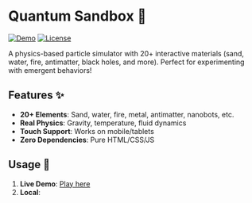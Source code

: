 # Quantum Sandbox 🌌

[![Demo](https://img.shields.io/badge/Live-Demo-blue?style=for-the-badge)](https://aryannten.github.io/Quantum-sandbox) 
[![License](https://img.shields.io/github/license/aryannten/Quantum-sandbox?style=for-the-badge)](LICENSE)

A physics-based particle simulator with 20+ interactive materials (sand, water, fire, antimatter, black holes, and more). Perfect for experimenting with emergent behaviors!

## Features ✨
- **20+ Elements**: Sand, water, fire, metal, antimatter, nanobots, etc.
- **Real Physics**: Gravity, temperature, fluid dynamics
- **Touch Support**: Works on mobile/tablets
- **Zero Dependencies**: Pure HTML/CSS/JS

## Usage 🚀
1. **Live Demo**: [Play here](https://aryannten.github.io/Quantum-sandbox)
2. **Local**:
   ```bash
